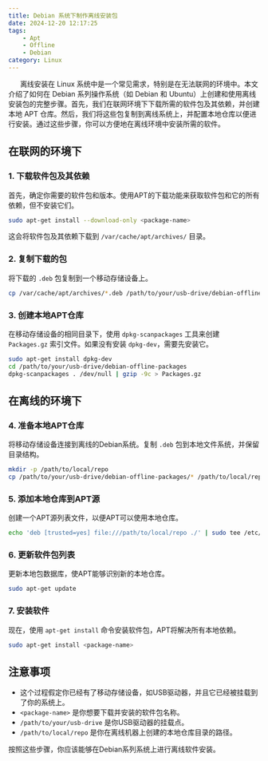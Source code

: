 ```yaml
---
title: Debian 系统下制作离线安装包
date: 2024-12-20 12:17:25
tags:
    - Apt
    - Offline
    - Debian
category: Linux
---
```


&nbsp;&nbsp;&nbsp;&nbsp;&nbsp;&nbsp;离线安装在 Linux 系统中是一个常见需求，特别是在无法联网的环境中。本文介绍了如何在 Debian 系列操作系统（如 Debian 和 Ubuntu）上创建和使用离线安装包的完整步骤。首先，我们在联网环境下下载所需的软件包及其依赖，并创建本地 APT 仓库。然后，我们将这些包复制到离线系统上，并配置本地仓库以便进行安装。通过这些步骤，你可以方便地在离线环境中安装所需的软件。

<!-- more -->

## 在联网的环境下

### 1. 下载软件包及其依赖

首先，确定你需要的软件包和版本。使用APT的下载功能来获取软件包和它的所有依赖，但不安装它们。

```bash
sudo apt-get install --download-only <package-name>
```

这会将软件包及其依赖下载到 `/var/cache/apt/archives/` 目录。

### 2. 复制下载的包

将下载的 `.deb` 包复制到一个移动存储设备上。

```bash
cp /var/cache/apt/archives/*.deb /path/to/your/usb-drive/debian-offline-packages
```


### 3. 创建本地APT仓库

在移动存储设备的相同目录下，使用 `dpkg-scanpackages` 工具来创建 `Packages.gz` 索引文件。如果没有安装 `dpkg-dev`，需要先安装它。

```bash
sudo apt-get install dpkg-dev
cd /path/to/your/usb-drive/debian-offline-packages
dpkg-scanpackages . /dev/null | gzip -9c > Packages.gz
```

## 在离线的环境下

### 4. 准备本地APT仓库

将移动存储设备连接到离线的Debian系统。复制 `.deb` 包到本地文件系统，并保留目录结构。

```bash
mkdir -p /path/to/local/repo
cp /path/to/your/usb-drive/debian-offline-packages/* /path/to/local/repo
```

### 5. 添加本地仓库到APT源

创建一个APT源列表文件，以便APT可以使用本地仓库。

```bash
echo 'deb [trusted=yes] file:///path/to/local/repo ./' | sudo tee /etc/apt/sources.list.d/local-offline-repo.list
```

### 6. 更新软件包列表

更新本地包数据库，使APT能够识别新的本地仓库。

```bash
sudo apt-get update
```

### 7. 安装软件

现在，使用 `apt-get install` 命令安装软件包，APT将解决所有本地依赖。

```bash
sudo apt-get install <package-name>
```

## 注意事项

- 这个过程假定你已经有了移动存储设备，如USB驱动器，并且它已经被挂载到了你的系统上。
- `<package-name>` 是你想要下载并安装的软件包名称。
- `/path/to/your/usb-drive` 是你USB驱动器的挂载点。
- `/path/to/local/repo` 是你在离线机器上创建的本地仓库目录的路径。

按照这些步骤，你应该能够在Debian系列系统上进行离线软件安装。



